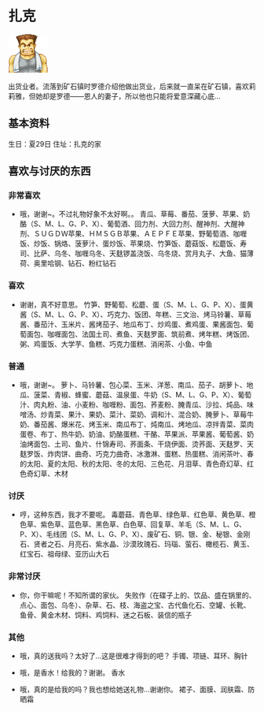 # 扎克

![扎克](扎克.png)

出货业者。流落到矿石镇时罗德介绍他做出货业，后来就一直呆在矿石镇，喜欢莉莉雅，但她却是罗德——恩人的妻子，所以他也只能将爱意深藏心底...

## 基本资料

生日：夏29日
住址：扎克的家

## 喜欢与讨厌的东西

### 非常喜欢

- 哦，谢谢~。不过礼物好象不太好啊。。
青瓜、草莓、番茄、菠萝、苹果、奶酪（S、M、L、G、P、X）、葡萄酒、回力剂、大回力剂、醒神剂、大醒神剂、ＳＵＧＤＷ苹果、ＨＭＳＧＢ苹果、ＡＥＰＦＥ苹果、野葡萄酒、咖喱饭、炒饭、锅烙、菠萝汁、蛋炒饭、苹果烧、竹笋饭、蘑菇饭、松蘑饭、寿司、比萨、乌冬、咖喱乌冬、天麸锣盖浇饭、乌冬烧、赏月丸子、大鱼、猫薄荷、奥里哈钢、钻石、粉红钻石

### 喜欢

- 谢谢，真不好意思。
竹笋、野葡萄、松蘑、蛋（S、M、L、G、P、X）、蛋黄酱（S、M、L、G、P、X）、巧克力、饭团、年糕、三文治、烤马铃薯、草莓酱、番茄汁、玉米片、酱烤茄子、地瓜布丁、炒鸡蛋、煮鸡蛋、果酱面包、葡萄面包、咖喱面包、法国土司、煮鱼、天麸罗面、筑前煮、烤年糕、烤饭团、粥、鸡蛋饭、大学芋、鱼糕、巧克力蛋糕、消闲茶、小鱼、中鱼

### 普通

- 哦，谢谢~。
萝卜、马铃薯、包心菜、玉米、洋葱、南瓜、茄子、胡萝卜、地瓜、菠菜、青椒、蜂蜜、蘑菇、温泉蛋、牛奶（S、M、L、G、P、X）、葡萄汁、肉丸粉、油、小麦粉、咖喱粉、面包、荞麦粉、腌青瓜、沙拉、炖品、味噌汤、炒青菜、果汁、果奶、菜汁、菜奶、调和汁、混合奶、腌萝卜、草莓牛奶、番茄酱、爆米花、烤玉米、南瓜布丁、炖南瓜、烤地瓜、凉拌青菜、菜肉蛋卷、布丁、热牛奶、奶油、奶酪蛋糕、干酪、苹果派、苹果酱、葡萄酱、奶油烤面包、土司、鱼片、什锦寿司、荞面条、干烧伊面、烫荞面、天麸罗、天麸罗饭、炸肉饼、曲奇、巧克力曲奇、冰激淋、蛋糕、热蛋糕、消闲茶叶、春的太阳、夏的太阳、秋的太阳、冬的太阳、三色花、月泪草、青色奇幻草、红色奇幻草、木材

### 讨厌

- 哼，这种东西，我才不要呢。
毒蘑菇、青色草、绿色草、红色草、黄色草、橙色草、紫色草、蓝色草、黑色草、白色草、回复草、羊毛（S、M、L、G、P、X）、毛线团（S、M、L、G、P、X）、废矿石、铜、银、金、秘银、金刚石、贤者之石、月亮石、紫水晶、沙漠玫瑰石、玛瑙、萤石、橄榄石、黄玉、红宝石、祖母绿、亚历山大石

### 非常讨厌

- 你，你干嘛呢！不知所谓的家伙。
失败作（在碟子上的、饮品、盛在锅里的、点心、面包、乌冬）、杂草、石、枝、海盗之宝、古代鱼化石、空罐、长靴、鱼骨、黄金木材、饲料、鸡饲料、迷之石板、装信的瓶子

### 其他

- 哦，真的送我吗？太好了…这是很难才得到的吧？
手镯、项链、耳环、胸针

- 哦，是香水！给我的？谢谢。
香水

- 哦，真的是给我的吗？我也想给她送礼物…谢谢你。
裙子、面膜、润肤霜、防晒霜
